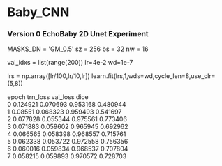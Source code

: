 # Baby_CNN

### Version 0  EchoBaby 2D Unet Experiment

MASKS_DN = 'GM_0.5'
sz = 256
bs = 32
nw = 16

val_idxs = list(range(200))
lr=4e-2
wd=1e-7

lrs = np.array([lr/100,lr/10,lr])
learn.fit(lrs,1,wds=wd,cycle_len=8,use_clr=(5,8))


epoch      trn_loss   val_loss   <lambda>   dice           
    0      0.124921   0.070693   0.953168   0.480944  
    1      0.08551    0.068323   0.959493   0.541697        
    2      0.077828   0.055344   0.975561   0.773406        
    3      0.071883   0.059602   0.965945   0.692962        
    4      0.066565   0.058398   0.968557   0.715761        
    5      0.062338   0.053722   0.972558   0.756356        
    6      0.060016   0.059834   0.968537   0.707804        
    7      0.058215   0.059893   0.970572   0.728703       
  
  









